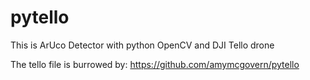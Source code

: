 # pytello
This is ArUco Detector with python OpenCV and DJI Tello drone

The tello file is burrowed by: https://github.com/amymcgovern/pytello
